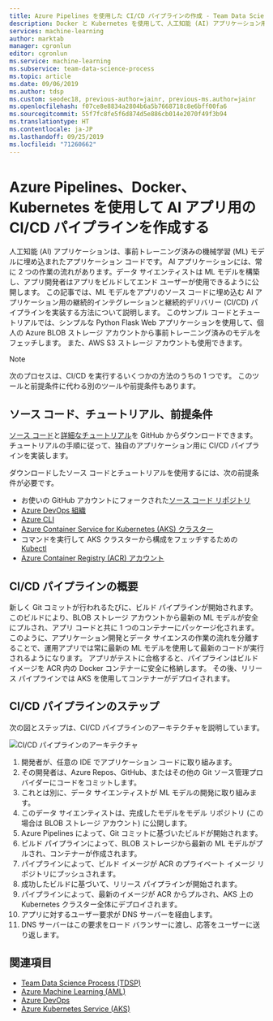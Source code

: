 ```yaml
---
title: Azure Pipelines を使用した CI/CD パイプラインの作成 - Team Data Science Process
description: Docker と Kubernetes を使用して、人工知能 (AI) アプリケーション用の継続的インテグレーションと継続的デリバリーのパイプラインを作成します。
services: machine-learning
author: marktab
manager: cgronlun
editor: cgronlun
ms.service: machine-learning
ms.subservice: team-data-science-process
ms.topic: article
ms.date: 09/06/2019
ms.author: tdsp
ms.custom: seodec18, previous-author=jainr, previous-ms.author=jainr
ms.openlocfilehash: f07ce8e8834a2804b6a5b7668718c8e6bff00fa6
ms.sourcegitcommit: 55f7fc8fe5f6d874d5e886cb014e2070f49f3b94
ms.translationtype: HT
ms.contentlocale: ja-JP
ms.lasthandoff: 09/25/2019
ms.locfileid: "71260662"
---
```

# <a name="create-cicd-pipelines-for-ai-apps-using-azure-pipelines-docker-and-kubernetes"></a>Azure Pipelines、Docker、Kubernetes を使用して AI アプリ用の CI/CD パイプラインを作成する

人工知能 (AI) アプリケーションは、事前トレーニング済みの機械学習 (ML) モデルに埋め込まれたアプリケーション コードです。 AI アプリケーションには、常に 2 つの作業の流れがあります。データ サイエンティストは ML モデルを構築し、アプリ開発者はアプリをビルドしてエンド ユーザーが使用できるように公開します。 この記事では、ML モデルをアプリのソース コードに埋め込む AI アプリケーション用の継続的インテグレーションと継続的デリバリー (CI/CD) パイプラインを実装する方法について説明します。 このサンプル コードとチュートリアルでは、シンプルな Python Flask Web アプリケーションを使用して、個人の Azure BLOB ストレージ アカウントから事前トレーニング済みのモデルをフェッチします。 また、AWS S3 ストレージ アカウントも使用できます。

> [!NOTE]
> 次のプロセスは、CI/CD を実行するいくつかの方法のうちの 1 つです。 このツールと前提条件に代わる別のツールや前提条件もあります。

## <a name="source-code-tutorial-and-prerequisites"></a>ソース コード、チュートリアル、前提条件

[ソース コード](https://github.com/Azure/DevOps-For-AI-Apps)と[詳細なチュートリアル](https://github.com/Azure/DevOps-For-AI-Apps/blob/master/Tutorial.md)を GitHub からダウンロードできます。 チュートリアルの手順に従って、独自のアプリケーション用に CI/CD パイプラインを実装します。

ダウンロードしたソース コードとチュートリアルを使用するには、次の前提条件が必要です。 

- お使いの GitHub アカウントにフォークされた[ソース コード リポジトリ](https://github.com/Azure/DevOps-For-AI-Apps)
- [Azure DevOps 組織](/azure/devops/organizations/accounts/create-organization-msa-or-work-student)
- [Azure CLI](/cli/azure/install-azure-cli)
- [Azure Container Service for Kubernetes (AKS) クラスター](/azure/container-service/kubernetes/container-service-tutorial-kubernetes-deploy-cluster)
- コマンドを実行して AKS クラスターから構成をフェッチするための [Kubectl](https://kubernetes.io/docs/tasks/tools/install-kubectl/) 
- [Azure Container Registry (ACR) アカウント](/azure/container-registry/container-registry-get-started-portal)

## <a name="cicd-pipeline-summary"></a>CI/CD パイプラインの概要

新しく Git コミットが行われるたびに、ビルド パイプラインが開始されます。 このビルドにより、BLOB ストレージ アカウントから最新の ML モデルが安全にプルされ、アプリ コードと共に 1 つのコンテナーにパッケージ化されます。 このように、アプリケーション開発とデータ サイエンスの作業の流れを分離することで、運用アプリでは常に最新の ML モデルを使用して最新のコードが実行されるようになります。 アプリがテストに合格すると、パイプラインはビルド イメージを ACR 内の Docker コンテナーに安全に格納します。 その後、リリース パイプラインでは AKS を使用してコンテナーがデプロイされます。 

## <a name="cicd-pipeline-steps"></a>CI/CD パイプラインのステップ

次の図とステップは、CI/CD パイプラインのアーキテクチャを説明しています。

![CI/CD パイプラインのアーキテクチャ](./media/ci-cd-flask/architecture.png)

1. 開発者が、任意の IDE でアプリケーション コードに取り組みます。
2. その開発者は、Azure Repos、GitHub、またはその他の Git ソース管理プロバイダーにコードをコミットします。 
3. これとは別に、データ サイエンティストが ML モデルの開発に取り組みます。
4. このデータ サイエンティストは、完成したモデルをモデル リポジトリ (この場合は BLOB ストレージ アカウント) に公開します。 
5. Azure Pipelines によって、Git コミットに基づいたビルドが開始されます。
6. ビルド パイプラインによって、BLOB ストレージから最新の ML モデルがプルされ、コンテナーが作成されます。
7. パイプラインによって、ビルド イメージが ACR のプライベート イメージ リポジトリにプッシュされます。
8. 成功したビルドに基づいて、リリース パイプラインが開始されます。
9. パイプラインによって、最新のイメージが ACR からプルされ、AKS 上の Kubernetes クラスター全体にデプロイされます。
10. アプリに対するユーザー要求が DNS サーバーを経由します。
11. DNS サーバーはこの要求をロード バランサーに渡し、応答をユーザーに送り返します。

## <a name="see-also"></a>関連項目

- [Team Data Science Process (TDSP)](/azure/machine-learning/team-data-science-process/)
- [Azure Machine Learning (AML)](/azure/machine-learning/)
- [Azure DevOps](https://azure.microsoft.com/services/devops/)
- [Azure Kubernetes Service (AKS)](/azure/aks/intro-kubernetes)
